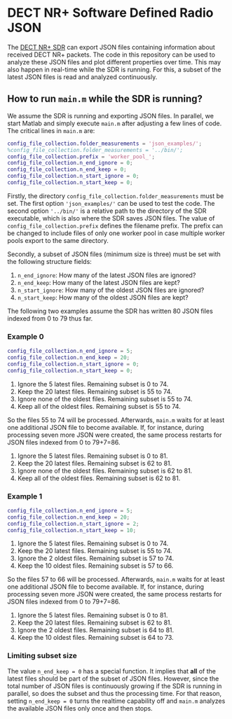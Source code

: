 # DECT NR+ Software Defined Radio JSON

The [DECT NR+ SDR](https://github.com/maximpenner/DECT-NR-Plus-SDR) can export JSON files containing information about received DECT NR+ packets. The code in this repository can be used to analyze these JSON files and plot different properties over time. This may also happen in real-time while the SDR is running. For this, a subset of the latest JSON files is read and analyzed continuously.

## How to run `main.m` while the SDR is running?

We assume the SDR is running and exporting JSON files. In parallel, we start Matlab and simply execute `main.m` after adjusting a few lines of code. The critical lines in `main.m` are:

```matlab
config_file_collection.folder_measurements = 'json_examples/';
%config_file_collection.folder_measurements = '../bin/';
config_file_collection.prefix = 'worker_pool_';
config_file_collection.n_end_ignore = 0;
config_file_collection.n_end_keep = 0;
config_file_collection.n_start_ignore = 0;
config_file_collection.n_start_keep = 0;
```

Firstly, the directory `config_file_collection.folder_measurements` must be set. The first option `'json_examples/'` can be used to test the code. The second option `'../bin/'` is a relative path to the directory of the SDR executable, which is also where the SDR saves JSON files. The value of `config_file_collection.prefix` defines the filename prefix. The prefix can be changed to include files of only one worker pool in case multiple worker pools export to the same directory.

Secondly, a subset of JSON files (minimum size is three) must be set with the following structure fields:

1. `n_end_ignore`: How many of the latest JSON files are ignored?
2. `n_end_keep`: How many of the latest JSON files are kept?
3. `n_start_ignore`: How many of the oldest JSON files are ignored?
4. `n_start_keep`: How many of the oldest JSON files are kept?

The following two examples assume the SDR has written 80 JSON files indexed from 0 to 79 thus far.

### Example 0

```matlab
config_file_collection.n_end_ignore = 5;
config_file_collection.n_end_keep = 20;
config_file_collection.n_start_ignore = 0;
config_file_collection.n_start_keep = 0;
```

1. Ignore the 5 latest files. Remaining subset is 0 to 74.
2. Keep the 20 latest files. Remaining subset is 55 to 74.
3. Ignore none of the oldest files. Remaining subset is 55 to 74.
4. Keep all of the oldest files. Remaining subset is 55 to 74.

So the files 55 to 74 will be processed. Afterwards, `main.m` waits for at least one additional JSON file to become available. If, for instance, during processing seven more JSON were created, the same process restarts for JSON files indexed from 0 to 79+7=86.

1. Ignore the 5 latest files. Remaining subset is 0 to 81.
2. Keep the 20 latest files. Remaining subset is 62 to 81.
3. Ignore none of the oldest files. Remaining subset is 62 to 81.
4. Keep all of the oldest files. Remaining subset is 62 to 81.

### Example 1

```matlab
config_file_collection.n_end_ignore = 5;
config_file_collection.n_end_keep = 20;
config_file_collection.n_start_ignore = 2;
config_file_collection.n_start_keep = 10;
```

1. Ignore the 5 latest files. Remaining subset is 0 to 74.
2. Keep the 20 latest files. Remaining subset is 55 to 74.
3. Ignore the 2 oldest files. Remaining subset is 57 to 74.
4. Keep the 10 oldest files. Remaining subset is 57 to 66.

So the files 57 to 66 will be processed. Afterwards, `main.m` waits for at least one additional JSON file to become available. If, for instance, during processing seven more JSON were created, the same process restarts for JSON files indexed from 0 to 79+7=86.

1. Ignore the 5 latest files. Remaining subset is 0 to 81.
2. Keep the 20 latest files. Remaining subset is 62 to 81.
3. Ignore the 2 oldest files. Remaining subset is 64 to 81.
4. Keep the 10 oldest files. Remaining subset is 64 to 73.

### Limiting subset size

The value `n_end_keep = 0` has a special function. It implies that **all** of the latest files should be part of the subset of JSON files. However, since the total number of JSON files is continuously growing if the SDR is running in parallel, so does the subset and thus the processing time. For that reason, setting `n_end_keep = 0` turns the realtime capability off and `main.m` analyzes the available JSON files only once and then stops.
